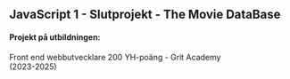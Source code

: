 ## JavaScript 1 - Slutprojekt - The Movie DataBase

#### Projekt på utbildningen:
Front end webbutvecklare 200 YH-poäng - Grit Academy  
(2023-2025)

